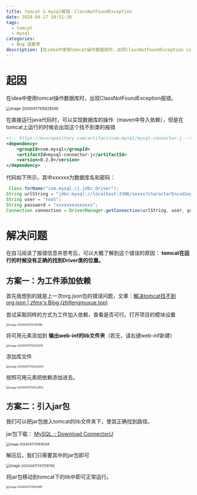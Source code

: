 ```yaml
---
title: tomcat & mysql报错：ClassNotFoundException
date: 2024-04-17 10:51:30
tags: 
  - tomcat
  - mysql
categories: 
  - Bug 退散录
description: [在idea中使用tomcat操作数据库时，出现ClassNotFoundException com.mysql.cj.jdb.Driver 报错，通过在工件中添加lib条目或者在tomcat下添加jar包等方式解决]
---
```


#  起因

在idea中使用tomcat操作数据库时，出现ClassNotFoundException报错。

<img src="2024-04-17/image-20240417105628346.png" alt="image-20240417105628346" style="zoom:70%;" />

在直接运行java代码时，可以实现数据库的操作（maven中导入依赖），但是在tomcat上运行的时候会出现这个找不到类的报错

```xml
<!-- https://mvnrepository.com/artifact/com.mysql/mysql-connector-j -->
<dependency>
    <groupId>com.mysql</groupId>
    <artifactId>mysql-connector-j</artifactId>
    <version>8.2.0</version>
</dependency>
```

代码如下所示，其中xxxxxx为数据库名和密码：

```java
 Class.forName("com.mysql.cj.jdbc.Driver");
String urlString = "jdbc:mysql://localhost:3306/xxxxx?characterEncoding=utf-8";
String user = "root";
String password = "xxxxxxxxxxxxxx";
Connection connection = DriverManager.getConnection(urlString, user, password);
```

# 解决问题

在自习阅读了报错信息并思考后，可以大概了解到这个错误的原因： **tomcat在运行的时候没有正确的找到Driver类的位置。**

## 方案一：为工件添加依赖

首先我想到的就是上一次org.json包的错误问题，文章：[解决tomcat找不到org.json | zfmx's Blog (zhifengmuxue.top)](https://zhifengmuxue.top/2024/04/10/2024-04-10/)

尝试采取同样的方式为工件加入依赖，查看是否可行。打开项目的模块设置

<img src="2024-04-17/image-20240417132140186.png" alt="image-20240417132140186" style="zoom:50%;" />

将可用元素添加到  **输出web-inf的lib文件夹**（若无，请右键web-inf新建）

<img src="2024-04-17/image-20240417132235319.png" alt="image-20240417132235319" style="zoom:50%;" />

添加库文件

<img src="2024-04-17/image-20240417132432403.png" alt="image-20240417132432403" style="zoom:50%;" />

按照可用元素把依赖添加进去。

<img src="2024-04-17/image-20240417132522902.png" alt="image-20240417132522902" style="zoom:50%;" />



## 方案二：引入jar包

我们可以把jar包放入tomcat的lib文件夹下，使其正确找到路径。

jar包下载： [MySQL :: Download Connector/J](https://dev.mysql.com/downloads/connector/j/)

<img src="2024-04-17/image-20240417131616338.png" alt="image-20240417131616338" style="zoom:60%;" />

解压后，我们只需要其中的jar包即可

<img src="2024-04-17/image-20240417131729792.png" alt="image-20240417131729792" style="zoom:67%;" />

将jar包移动到tomcat下的lib中即可正常运行。

<img src="2024-04-17/image-20240417131832861.png" alt="image-20240417131832861" style="zoom:50%;" />

